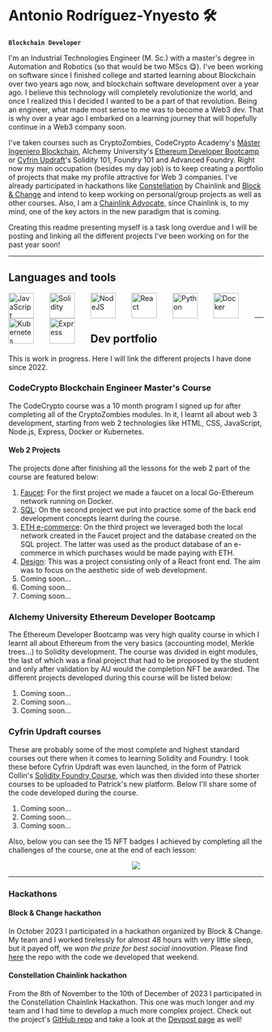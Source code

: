 # Antonio Rodríguez-Ynyesto 🛠️

**`Blockchain Developer`**

I'm an Industrial Technologies Engineer (M. Sc.) with a master's degree in Automation and Robotics (so that would be two MScs 😋). I've been working on software since I finished college and started learning about Blockchain over two years ago now, and blockchain software development over a year ago. I believe this technology will completely revolutionize the world, and once I realized this I decided I wanted to be a part of that revolution. Being an engineer, what made most sense to me was to become a Web3 dev. That is why over a year ago I embarked on a learning journey that will hopefully continue in a Web3 company soon.

I've taken courses such as CryptoZombies, CodeCrypto Academy's [Máster Ingeniero Blockchain](https://codecrypto.academy/master-ingeniero-blockchain/), Alchemy University's [Ethereum Developer Bootcamp](https://www.alchemy.com/university/courses/ethereum) or [Cyfrin Updraft](https://updraft.cyfrin.io/)'s Solidity 101, Foundry 101 and Advanced Foundry. Right now my main occupation (besides my day job) is to keep creating a portfolio of projects that make my profile attractive for Web 3 companies. I've already participated in hackathons like [Constellation](https://chain.link/hackathon) by Chainlink and [Block & Change](https://hackathon.blockandchange.com/) and intend to keep working on personal/group projects as well as other courses. Also, I am a [Chainlink Advocate](https://chain.link/community/advocates), since Chainlink is, to my mind, one of the key actors in the new paradigm that is coming. 

Creating this readme presenting myself is a task long overdue and I will be posting and linking all the different projects I've been working on for the past year soon!

---

## Languages and tools
<img align="left" alt="JavaScript" width="50em" style="padding-right:2em" src="https://cdn.jsdelivr.net/gh/devicons/devicon/icons/javascript/javascript-original.svg" />
<img align="left" alt="Solidity" width="50em" style="padding-right:2em" src="https://cdn.jsdelivr.net/gh/devicons/devicon/icons/solidity/solidity-original.svg" />
<img align="left" alt="NodeJS" width="50em" style="padding-right:2em" src="https://cdn.jsdelivr.net/gh/devicons/devicon/icons/nodejs/nodejs-original.svg" />
<img align="left" alt="React" width="50em" style="padding-right:2em" src="https://cdn.jsdelivr.net/gh/devicons/devicon/icons/react/react-original.svg" />
<img align="left" alt="Python" width="50em" style="padding-right:2em" src="https://cdn.jsdelivr.net/gh/devicons/devicon/icons/python/python-original.svg" />
<img align="left" alt="Docker" width="50em" style="padding-right:2em" src="https://cdn.jsdelivr.net/gh/devicons/devicon/icons/docker/docker-original.svg" />
<img align="left" alt="Kubernetes" width="50em" style="padding-right:2em" src="https://cdn.jsdelivr.net/gh/devicons/devicon/icons/kubernetes/kubernetes-plain.svg" />
<img align="left" alt="Express" width="50em" style="padding-right:2em" src="https://cdn.jsdelivr.net/gh/devicons/devicon/icons/express/express-original.svg" />
<br/>
&nbsp;
&nbsp;

---

## Dev portfolio
This is work in progress. Here I will link the different projects I have done since 2022.

### CodeCrypto Blockchain Engineer Master's Course
The CodeCrypto course was a 10 month program I signed up for after completing all of the CryptoZombies modules. In it, I learnt all about web 3 development, starting from web 2 technologies like HTML, CSS, JavaScript, Node.js, Express, Docker or Kubernetes.

#### Web 2 Projects
The projects done after finishing all the lessons for the web 2 part of the course are featured below:

1. [Faucet](https://github.com/arynyestos/CodeCryptoFaucetProject): For the first project we made a faucet on a local Go-Ethereum network running on Docker. 
2. [SQL](https://github.com/arynyestos/CodeCryptoSqlProject/blob/main/README.md): On the second project we put into practice some of the back end development concepts learnt during the course.
3. [ETH e-commerce](https://github.com/arynyestos/CodeCryptoEthEcommerce): On the third project we leveraged both the local network created in the Faucet project and the database created on the SQL project. The latter was used as the product database of an e-commerce in which purchases would be made paying with ETH.
4. [Design](https://github.com/arynyestos/CodeCryptoDesignProject): This was a project consisting only of a React front end. The aim was to focus on the aesthetic side of web development. 
5. Coming soon...
6. Coming soon...
7. Coming soon...

### Alchemy University Ethereum Developer Bootcamp
The Ethereum Developer Bootcamp was very high quality course in which I learnt all about Ethereum from the very basics (accounting model, Merkle trees...) to Solidity development. The course was divided in eight modules, the last of which was a final project that had to be proposed by the student and only after validation by AU would the completion NFT be awarded. The different projects developed during this course will be listed below:

1. Coming soon...
2. Coming soon...
3. Coming soon...

### Cyfrin Updraft courses
These are probably some of the most complete and highest standard courses out there when it comes to learning Solidity and Foundry. I took these before Cyfrin Updraft was even launched, in the form of Patrick Collin's [Solidity Foundry Course](https://youtu.be/umepbfKp5rI?si=DkXsESBdLM262FiD), which was then divided into these shorter courses to be uploaded to Patrick's new platform. Below I'll share some of the code developed during the course.

1. Coming soon...
2. Coming soon...
3. Coming soon...

Also, below you can see the 15 NFT badges I achieved by completing all the challenges of the course, one at the end of each lesson:

<p align="center">
  <img src="https://github.com/arynyestos/arynyestos/assets/33223441/7efaeb5d-4424-4688-bdf6-100a2292dd0b">
</p>

---

### Hackathons

#### Block & Change hackathon

In October 2023 I participated in a hackathon organized by Block & Change. My team and I worked tirelessly for almost 48 hours with very little sleep, but it payed off, we *won the prize for best social innovation*. Please find [here](https://github.com/arynyestos/BlockChangeHackathon) the repo with the code we developed that weekend.

#### Constellation Chainlink hackathon

From the 8th of November to the 10th of December of 2023 I participated in the Constellation Chainlink Hackathon. This one was much longer and my team and I had time to develop a much more complex project. Check out the project's [GitHub repo](https://github.com/CarlosAlegreUr/Constellation-ChainlinkHackathon-2023) and take a look at the [Devpost page](https://devpost.com/software/prompt-fighters) as well!
                    
<!--
**arynyestos/arynyestos** is a ✨ _special_ ✨ repository because its `README.md` (this file) appears on your GitHub profile.

Here are some ideas to get you started:

- 🔭 I’m currently working on ...
- 🌱 I’m currently learning ...
- 👯 I’m looking to collaborate on ...
- 🤔 I’m looking for help with ...
- 💬 Ask me about ...
- 📫 How to reach me: ...
- ⚡ Fun fact: ...
-->
